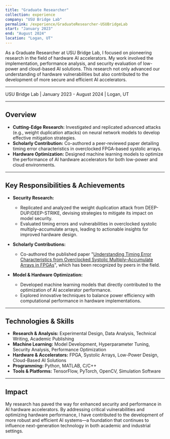 ```yaml
---
title: "Graduate Researcher"
collection: experience
company: "USU Bridge Lab"
permalink: /experience/GraduateResearcher-USUBridgeLab
start: "January 2023"
end: "August 2024"
location: "Logan, UT"
---
```


As a Graduate Researcher at USU Bridge Lab, I focused on pioneering research in the field of hardware AI accelerators. My work involved the implementation, performance analysis, and security evaluation of low-power and cloud-based AI solutions. This research not only advanced our understanding of hardware vulnerabilities but also contributed to the development of more secure and efficient AI accelerators.

---

<p>USU Bridge Lab | January 2023 - August 2024 | Logan, UT</p>

---

## Overview

- **Cutting-Edge Research:** Investigated and replicated advanced attacks (e.g., weight duplication attacks) on neural network models to develop effective mitigation strategies.
- **Scholarly Contribution:** Co-authored a peer-reviewed paper detailing timing error characteristics in overclocked FPGA-based systolic arrays.
- **Hardware Optimization:** Designed machine learning models to optimize the performance of AI hardware accelerators for both low-power and cloud environments.

---

## Key Responsibilities & Achievements

- **Security Research:**
  - Replicated and analyzed the weight duplication attack from DEEP-DUP/DEEP-STRIKE, devising strategies to mitigate its impact on model security.
  - Evaluated timing errors and vulnerabilities in overclocked systolic multiply–accumulate arrays, leading to actionable insights for improved hardware design.

- **Scholarly Contributions:**
  - Co-authored the published paper "[Understanding Timing Error Characteristics from Overclocked Systolic Multiply–Accumulate Arrays in FPGAs](https://www.mdpi.com/2079-9268/14/1/4)", which has been recognized by peers in the field.
  
- **Model & Hardware Optimization:**
  - Developed machine learning models that directly contributed to the optimization of AI accelerator performance.
  - Explored innovative techniques to balance power efficiency with computational performance in hardware implementations.

---

## Technologies & Skills

- **Research & Analysis:** Experimental Design, Data Analysis, Technical Writing, Academic Publishing  
- **Machine Learning:** Model Development, Hyperparameter Tuning, Security Analysis, Performance Optimization  
- **Hardware & Accelerators:** FPGA, Systolic Arrays, Low-Power Design, Cloud-Based AI Solutions  
- **Programming:** Python, MATLAB, C/C++  
- **Tools & Platforms:** TensorFlow, PyTorch, OpenCV, Simulation Software

---

## Impact

My research has paved the way for enhanced security and performance in AI hardware accelerators. By addressing critical vulnerabilities and optimizing hardware performance, I have contributed to the development of more robust and efficient AI systems—a foundation that continues to influence next-generation technology in both academic and industrial settings.
